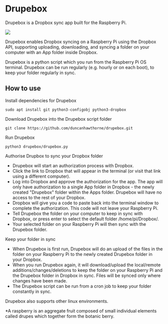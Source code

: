 # Drupebox
Drupebox is a Dropbox sync app built for the Raspberry Pi.

![](https://raw.githubusercontent.com/duncanhawthorne/drupebox/master/icon.png)

Drupebox enables Dropbox syncing on a Raspberry Pi using the Dropbox API, supporting uploading, downloading, and syncing a folder on your computer with an App folder inside Dropbox.

Drupebox is a python script which you run from the Raspberry Pi OS terminal. Drupebox can be run regularly (e.g. hourly or on each boot), to keep your folder regularly in sync.

How to use
-----------

Install dependencies for Drupebox
```
sudo apt install git python3-configobj python3-dropbox
```

Download Drupebox into the Drupebox script folder
```
git clone https://github.com/duncanhawthorne/drupebox.git
```

Run Drupebox
```
python3 drupebox/drupebox.py
```

Authorise Drupbox to sync your Dropbox folder
* Drupebox will start an authorization process with Dropbox.
* Click the link to Dropbox that will appear in the terminal (or visit that link using a different computer).
* Log into Dropbox and approve the authorization for the app. The app will only have authorization to a single App folder in Dropbox - the newly created "Drupebox" folder within the Apps folder. Drupebox will have no access to the rest of your Dropbox.
* Dropbox will give you a code to paste back into the terminal window to complete the authorization. This code will not leave your Raspberry Pi.
* Tell Drupebox the folder on your computer to keep in sync with Dropbox, or press enter to select the default folder /home/pi/Dropbox/.
* Your selected folder on your Raspberry Pi will then sync with the Drupebox folder.

Keep your folder in sync
* When Drupebox is first run, Drupebox will do an upload of the files in the folder on your Raspberry Pi to the newly created Drupebox folder in your Dropbox.
* When you run Drupebox again, it will download/upload the local/remote additions/changes/deletions to keep the folder on your Raspberry Pi and the Drupebox folder in Dropbox in sync. Files will be synced only where changes have been made.
* The Drupebox script can be run from a cron job to keep your folder constantly in sync. 

Drupebox also supports other linux environments.

*A raspberry is an aggregate fruit composed of small individual elements called drupes which together form the botanic berry.
